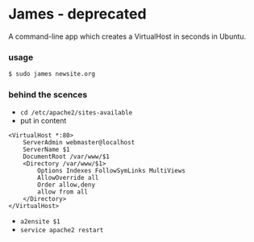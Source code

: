 # James - deprecated

A command-line app which creates a VirtualHost in seconds in Ubuntu.

### usage

```sh
$ sudo james newsite.org
```

### behind the scences

- `cd /etc/apache2/sites-available`
- put in content

```
<VirtualHost *:80>
	ServerAdmin webmaster@localhost
	ServerName $1
	DocumentRoot /var/www/$1
	<Directory /var/www/$1>
		Options Indexes FollowSymLinks MultiViews
		AllowOverride all
		Order allow,deny
		allow from all
	</Directory>
</VirtualHost>
```

- `a2ensite $1`
- `service apache2 restart`